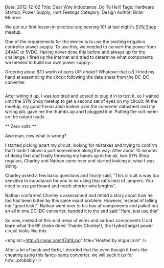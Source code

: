 Date: 2012-12-02
Title: Dear Wire Inductance..Go To Hell!
Tags: Hardware Startup, Power Supply, Hurt Feelings
Category: Design
Author: Brian Munroe


We got our first lesson in electical engineering 101 at last night's [SYN
Shop](https://synshop.org) meetup.


One of the requirements for the device is to use the existing irrigation
controller power supply.  To use this, we needed to convert the power from 24VAC to
5VDC.  Having never done this before and always up for the challenge, I fired up the internet and tried to determine
what components we needed to build our own power supply.


Ordering about $10 worth of parts (RF choke?  Whatever that is!) I tried my hand
at assembling the circuit following the data sheet from the DC-DC converter.


<img src="http://i.imgur.com/kbABb.jpg?sss" alt="" title="Hosted by imgur.com" />


After wiring it up, I was too tired and scared to plug it in to test it, so I
waited until the SYN Shop meetup to get a second set of eyes on my circuit.  At
the meetup, my good friend Josh looked over the converter datasheet and my wiring
job, gave me the thumbs up and I plugged it in.  Putting the volt meter on the
output leads....


** Zero volts **


Awe man, now what is wrong?


I started picking apart my circuit, looking for mistakes and trying to confirm
that I hadn't blown a part somewhere along the way.  After about 10 minutes of
doing that and finally throwing my hands up in the air, two SYN Shop regulars, Charley and Nathan came over and started looking at what I was doing.


Charley asked a few basic questions and finally said, "This circuit is way too
sensitive to inductance for you to be using that rat's nest of jumpers.  You need
to use perfboard and much shorter wire lengths".


Nathan confirmed Charley's assessment and retold a story about how he too had
been bitten by this same exact problem.  However, instead of telling me "good
luck!", Nathan went over to his box of components and pulled out an all in one
DC-DC converter, handed it to me and said "Here, just use this"

So now, instead of this wild mess of wires and various components (I did learn
what the RF choke does!  Thanks Charley!), the HydroGadget power circuit looks
like this:

<img src=http://i.imgur.com/lZaf4.jpg" title="Hosted by imgur.com" />


After a lot of back and forth, I decided that the even though it feels like
cheating using this [fancy-pants
converter](http://www.mouser.com/ProductDetail/Murata-Power-Solutions/OKI-78SR-5-15-W36-C/?qs=sGAEpiMZZMtwaiKVUtQsNemMZL4TplJBqOl7845nWHA%3d),
we will suck it up for now...probably :-)
